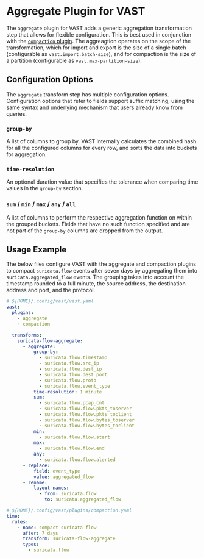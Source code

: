 # Aggregate Plugin for VAST

The `aggregate` plugin for VAST adds a generic aggregation transformation step
that allows for flexible configuration. This is best used in conjunction with
the [`compaction` plugin][docs-compaction]. The aggreagtion operates on the
scope of the transformation, which for import and export is the size of a single
batch (configurable as `vast.import.batch-size`), and for compaction is the size
of a partition (configurable as `vast.max-partition-size`).

[docs-compaction]: https://docs.tenzir.com/vast/features/compaction

## Configuration Options

The `aggregate` transform step has multiple configuration options. Configuration
options that refer to fields support suffix matching, using the same syntax and
underlying mechanism that users already know from queries.

### `group-by`

A list of columns to group by. VAST internally calculates the combined hash for
all the configured columns for every row, and sorts the data into buckets for
aggregation.

### `time-resolution`

An optional duration value that specifies the tolerance when comparing time
values in the `group-by` section.

### `sum` / `min` / `max` / `any` / `all`

A list of columns to perform the respective aggregation function on within the
grouped buckets. Fields that have no such function specified and are not part of
the `group-by` columns are dropped from the output.

## Usage Example

The below files configure VAST with the aggregate and compaction plugins to
compact `suricata.flow` events after seven days by aggregating them into
`suricata.aggregated_flow` events. The grouping takes into account the timestamp
rounded to a full minute, the source address, the destination address and port,
and the protocol.

```yaml
# ${HOME}/.config/vast/vast.yaml
vast:
  plugins:
    - aggregate
    - compaction

  transforms:
    suricata-flow-aggregate:
      - aggregate:
          group-by:
            - suricata.flow.timestamp
            - suricata.flow.src_ip
            - suricata.flow.dest_ip
            - suricata.flow.dest_port
            - suricata.flow.proto
            - suricata.flow.event_type
          time-resolution: 1 minute
          sum:
            - suricata.flow.pcap_cnt
            - suricata.flow.flow.pkts_toserver
            - suricata.flow.flow.pkts_toclient
            - suricata.flow.flow.bytes_toserver
            - suricata.flow.flow.bytes_toclient
          min:
            - suricata.flow.flow.start
          max:
            - suricata.flow.flow.end
          any:
            - suricata.flow.flow.alerted
      - replace:
          field: event_type
          value: aggregated_flow
      - rename:
          layout-names:
            - from: suricata.flow
              to: suricata.aggregated_flow
```

```yaml
# ${HOME}/.config/vast/plugins/compaction.yaml
time:
  rules:
    - name: compact-suricata-flow
      after: 7 days
      transform: suricata-flow-aggregate
      types:
        - suricata.flow
```
